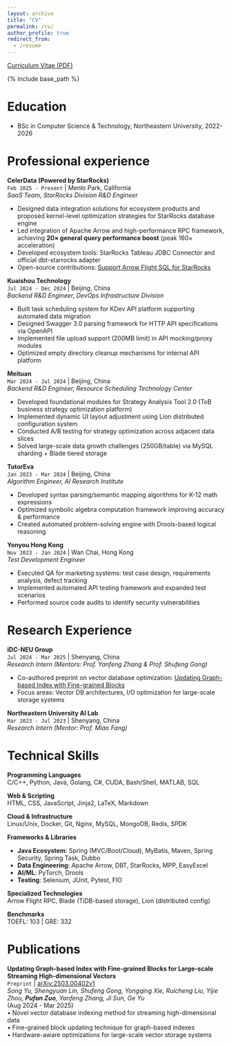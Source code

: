 ```yaml
---
layout: archive
title: "CV"
permalink: /cv/
author_profile: true
redirect_from:
  - /resume
---
```


[Curriculum Vitae (PDF)](../assets/Curriculum_Vitae.pdf)

{% include base_path %}

Education
======
* BSc in Computer Science & Technology, Northeastern University, 2022-2026

Professional experience
======
**CelerData (Powered by StarRocks)**  
`Feb 2025 - Present` | Menlo Park, California  
*SaaS Team, StarRocks Division R&D Engineer*  
- Designed data integration solutions for ecosystem products and proposed kernel-level optimization strategies for StarRocks database engine  
- Led integration of Apache Arrow and high-performance RPC framework, achieving **20× general query performance boost** (peak 160× acceleration)  
- Developed ecosystem tools: StarRocks Tableau JDBC Connector and official dbt-starrocks adapter  
- Open-source contributions: [Support Arrow Flight SQL for StarRocks](https://github.com/StarRocks/starrocks/pull/57956)  

**Kuaishou Technology**  
`Jul 2024 - Dec 2024` | Beijing, China  
*Backend R&D Engineer, DevOps Infrastructure Division*  
- Built task scheduling system for KDev API platform supporting automated data migration  
- Designed Swagger 3.0 parsing framework for HTTP API specifications via OpenAPI  
- Implemented file upload support (200MB limit) in API mocking/proxy modules  
- Optimized empty directory cleanup mechanisms for internal API platform 

**Meituan**  
`Mar 2024 - Jul 2024` | Beijing, China  
*Backend R&D Engineer, Resource Scheduling Technology Center*  
- Developed foundational modules for Strategy Analysis Tool 2.0 (ToB business strategy optimization platform)  
- Implemented dynamic UI layout adjustment using Lion distributed configuration system  
- Conducted A/B testing for strategy optimization across adjacent data slices  
- Solved large-scale data growth challenges (250GB/table) via MySQL sharding + Blade tiered storage

**TutorEva**  
`Jan 2023 - Mar 2024` | Beijing, China  
*Algorithm Engineer, AI Research Institute*  
- Developed syntax parsing/semantic mapping algorithms for K-12 math expressions  
- Optimized symbolic algebra computation framework improving accuracy & performance  
- Created automated problem-solving engine with Drools-based logical reasoning

**Yonyou Hong Kong**  
`Nov 2023 - Jan 2024` | Wan Chai, Hong Kong  
*Test Development Engineer*  
- Executed QA for marketing systems: test case design, requirements analysis, defect tracking  
- Implemented automated API testing framework and expanded test scenarios  
- Performed source code audits to identify security vulnerabilities  

Research Experience
======
**iDC-NEU Group**  
`Jul 2024 - Mar 2025` | Shenyang, China  
*Research Intern (Mentors: Prof. Yanfeng Zhang & Prof. Shufeng Gong)*  
- Co-authored preprint on vector database optimization: [Updating Graph-based Index with Fine-grained Blocks](https://arxiv.org/abs/2503.00402v1)  
- Focus areas: Vector DB architectures, I/O optimization for large-scale storage systems  

**Northeastern University AI Lab**  
`Mar 2023 - Jul 2023` | Shenyang, China  
*Research Intern (Mentor: Prof. Miao Fang)*   

Technical Skills
======
**Programming Languages**  
C/C++, Python, Java, Golang, C#, CUDA, Bash/Shell, MATLAB, SQL  

**Web & Scripting**  
HTML, CSS, JavaScript, Jinja2, LaTeX, Markdown  

**Cloud & Infrastructure**  
Linux/Unix, Docker, Git, Nginx, MySQL, MongoDB, Redis, SPDK  

**Frameworks & Libraries**  
- **Java Ecosystem**: Spring (MVC/Boot/Cloud), MyBatis, Maven, Spring Security, Spring Task, Dubbo  
- **Data Engineering**: Apache Arrow, DBT, StarRocks, MPP, EasyExcel  
- **AI/ML**: PyTorch, Drools  
- **Testing**: Selenium, JUnit, Pytest, FIO  

**Specialized Technologies**  
Arrow Flight RPC, Blade (TiDB-based storage), Lion (distributed config)  

**Benchmarks**  
TOEFL: 103 | GRE: 332  

Publications
======
**Updating Graph-based Index with Fine-grained Blocks for Large-scale Streaming High-dimensional Vectors**  
`Preprint` | [arXiv:2503.00402v1](https://arxiv.org/abs/2503.00402v1)  
*Song Yu, Shengyuan Lin, Shufeng Gong, Yongqing Xie, Ruicheng Liu, Yijie Zhou, **Pufan Zuo**, Yanfeng Zhang, Ji Sun, Ge Yu*  
(Aug 2024 - Mar 2025)  
• Novel vector database indexing method for streaming high-dimensional data  
• Fine-grained block updating technique for graph-based indexes  
• Hardware-aware optimizations for large-scale vector storage systems 
